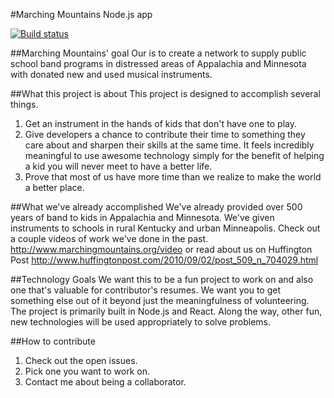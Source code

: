 #Marching Mountains Node.js app

[![Build status](https://travis-ci.org/IanFelton/MarchingMountains.Node.svg?style=flat-square&branch=master)](https://travis-ci.org/IanFelton/MarchingMountains.Node.svg)

##Marching Mountains' goal 
Our is to create a network to supply public school band programs in distressed areas of Appalachia and Minnesota with donated new and used musical instruments.

##What this project is about
This project is designed to accomplish several things.
  1. Get an instrument in the hands of kids that don't have one to play.
  2. Give developers a chance to contribute their time to something they care about and sharpen their skills at the same time. It feels incredibly meaningful to use awesome technology simply for the benefit of helping a kid you will never meet to have a better life.
  3. Prove that most of us have more time than we realize to make the world a better place.

##What we've already accomplished
We've already provided over 500 years of band to kids in Appalachia and Minnesota. We've given instruments to schools in rural Kentucky and urban Minneapolis. Check out a couple videos of work we've done in the past. http://www.marchingmountains.org/video or read about us on Huffington Post http://www.huffingtonpost.com/2010/09/02/post_509_n_704029.html

##Technology Goals
We want this to be a fun project to work on and also one that's valuable for contributor's resumes. We want you to get something else out of it beyond just the meaningfulness of volunteering. The project is primarily built in Node.js and React. Along the way, other fun, new technologies will be used appropriately to solve problems.

##How to contribute
  1. Check out the open issues.
  2. Pick one you want to work on.
  3. Contact me about being a collaborator.